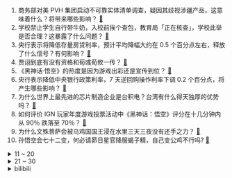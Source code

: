 1. 商务部对美 PVH 集团启动不可靠实体清单调查，疑因其歧视涉疆产品，这意味着什么？将带来哪些影响？ [:link:](https://www.zhihu.com/question/668053532)
2. 学校禁止学生自行带牛奶，入校前挨个查包，教育局「正在核查」，学校此举是否合理？这暴露了什么问题？ [:link:](https://www.zhihu.com/question/668027769)
3. 央行表示将降低存量房贷利率，预计平均降幅大约在 0.5 个百分点左右，释放了什么信号？有何影响？ [:link:](https://www.zhihu.com/question/668023312)
4. 贾诩到底有没有资格和荀彧荀攸一传？ [:link:](https://www.zhihu.com/question/661996685)
5. 《黑神话·悟空》的热度是因为游戏出彩还是宣传到位？ [:link:](https://www.zhihu.com/question/668020188)
6. 央行表示降低中央银行政策利率，7 天逆回购操作利率下调 0.2 个百分点，将产生哪些影响？ [:link:](https://www.zhihu.com/question/668023449)
7. 为什么世界上最先进的芯片制造企业是台积电？台湾有什么得天独厚的优势吗？ [:link:](https://www.zhihu.com/question/664988094)
8. 如何评价 IGN 玩家年度游戏投票活动中《黑神话：悟空》评分在十几分钟内从 90％ 跌落至 70％？ [:link:](https://www.zhihu.com/question/668065043)
9. 为什么文殊菩萨会被乌鸡国国王浸在水里三天三夜没有还手之力？ [:link:](https://www.zhihu.com/question/667902837)
10. 孙悟空会七十二变，何必请昴日星官降服蝎子精，自己变公鸡不行吗? [:link:](https://www.zhihu.com/question/667866872)
<details>
<summary>11 ~ 20</summary>

11. 以军称黎巴嫩真主党军事指挥系统「几乎被彻底瓦解」，发生了什么？目前当地局势如何？ [:link:](https://www.zhihu.com/question/667846153)
12. 《凡人歌》月薪 2 万的沈琳为什么愿意卖卤肉？ [:link:](https://www.zhihu.com/question/667537804)
13. 新能源汽车行业会不会像房地产一样一地鸡毛? [:link:](https://www.zhihu.com/question/667863742)
14. 「抽象画」是不是起源于画得难看的人的借口? [:link:](https://www.zhihu.com/question/651981300)
15. 谁能告诉我《哈利波特》中，最后姨妈一家子怎么会变好？ [:link:](https://www.zhihu.com/question/387229504)
16. 游戏的系列作品，下一作应该如何削弱前作中玩家已经养成的“战神”级角色？ [:link:](https://www.zhihu.com/question/667962011)
17. Unity入职三个月被转到Flash页游As语言开发，要不要跑路？ [:link:](https://www.zhihu.com/question/667950531)
18. 袭人明明是拥钗第一人，为何宝钗成婚后却容不下袭人？ [:link:](https://www.zhihu.com/question/649598569)
19. 河南商丘 69 个乡镇遭受洪涝灾害，受灾人口超 43 万，这些人口的安置情况如何？当地还需要哪些救援？ [:link:](https://www.zhihu.com/question/668041117)
20. 如何评价《绝区零》新视频系列《策划面对面》？ [:link:](https://www.zhihu.com/question/668040901)
</details>
<details>
<summary>21 ~ 30</summary>

21. 哪些动画中的 boss 出场时会伪装成杂兵？ [:link:](https://www.zhihu.com/question/664024330)
22. 你记忆中看过的第一部电视剧叫什么名字？ [:link:](https://www.zhihu.com/question/667673518)
23. 公司在裁员时，应该优先考虑表现较差的员工，还是那些薪酬较高的资深员工？ [:link:](https://www.zhihu.com/question/667644205)
24. 如何评价 Asoul 工作室？ [:link:](https://www.zhihu.com/question/310985509)
25. 一直有人说哲学是所有科学之母，大家都有什么看法？ [:link:](https://www.zhihu.com/question/664348169)
26. 如何看待华为正式发布智界 R7 ？售价 25.98 万元起的华为首款智慧轿跑 SUV 是否值得购买？ [:link:](https://www.zhihu.com/question/668038824)
27. 33岁一级主任科员镇长，遴选到省人大一级主任科员，有没有必要? [:link:](https://www.zhihu.com/question/667121201)
28. 如何评价拳头发布全球战队排名，前五为 GEN、BLG、HLE、TES、G2，你更看好谁 S14 夺冠？ [:link:](https://www.zhihu.com/question/667714539)
29. 为什么鸳鸯宁死也不给贾赦做妾？她是真的不愿做妾吗？ [:link:](https://www.zhihu.com/question/597063068)
30. 汉字的韵味更多体现在繁体而不是简体，民众的文化水平都提高了，为什么不能改回用繁体? [:link:](https://www.zhihu.com/question/667386638)
</details><details>
<summary>bilibili</summary>

</details>